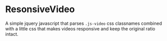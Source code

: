 # ResonsiveVideo

A simple jquery javascript that parses `.js-video` css classnames combined with a little css that makes videos responsive and keep the original ratio intact.
